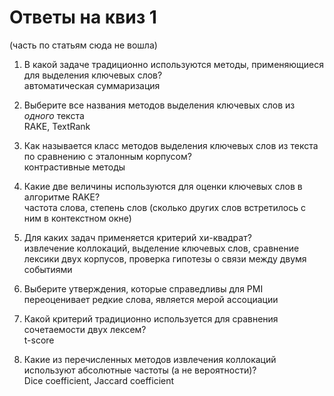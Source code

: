 # Ответы на квиз 1
(часть по статьям сюда не вошла)

1. В какой задаче традиционно используются методы, применяющиеся для выделения ключевых слов? <br/>
автоматическая суммаризация

2. Выберите все названия методов выделения ключевых слов из _одного_ текста <br/>
RAKE, TextRank

3. Как называется класс методов выделения ключевых слов из текста по сравнению с эталонным корпусом?<br/>
контрастивные методы

4. Какие две величины используются для оценки ключевых слов в алгоритме RAKE?<br/>
частота слова, степень слов (сколько других слов встретилось с ним в контекстном окне)

5. Для каких задач применяется критерий хи-квадрат?<br/>
извлечение коллокаций, выделение ключевых слов, сравнение лексики двух корпусов, проверка гипотезы о связи между двумя событиями

6. Выберите утверждения, которые справедливы для PMI<br/>
переоценивает редкие слова, является мерой ассоциации

7. Какой критерий традиционно используется для сравнения сочетаемости двух лексем?<br/>
t-score

8. Какие из перечисленных методов извлечения коллокаций используют абсолютные частоты (а не вероятности)?<br/>
Dice coefficient, Jaccard coefficient